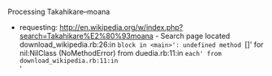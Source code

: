   Processing Takahikare–moana
   - requesting: http://en.wikipedia.org/w/index.php?search=Takahikare%E2%80%93moana
    - Search page located
    download_wikipedia.rb:26:in `block in <main>': undefined method `[]' for nil:NilClass (NoMethodError)
    from duedia.rb:11:in `each'
    from download_wikipedia.rb:11:in `<main>'
